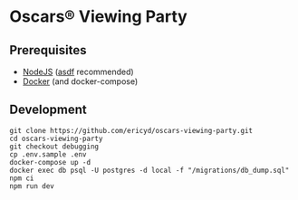 # Oscars® Viewing Party

## Prerequisites

- [NodeJS](https://nodejs.org/en) ([asdf](https://asdf-vm.com/) recommended)
- [Docker](https://www.docker.com/) (and docker-compose)

## Development

```shell
git clone https://github.com/ericyd/oscars-viewing-party.git
cd oscars-viewing-party
git checkout debugging
cp .env.sample .env
docker-compose up -d
docker exec db psql -U postgres -d local -f "/migrations/db_dump.sql"
npm ci
npm run dev
```
